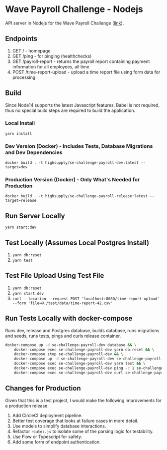 # Wave Payroll Challenge - Nodejs

API server in Nodejs for the Wave Payroll Challenge ([link](https://github.com/wvchallenges/se-challenge-payroll)).

## Endpoints

1. GET / - homepage
2. GET /ping - for pinging (healthchecks)
3. GET /payroll-report - returns the payroll report containing payment information for all employees, all time
4. POST /time-report-upload - upload a time report file using form data for processing

## Build

Since Node14 supports the latest Javascript features, Babel is not required, thus no special build steps are required to build the application.

### Local Install

`yarn install`

### Dev Version (Docker) - Includes Tests, Database Migrations and Dev Dependencies

`docker build . -t highsupply/se-challenge-payroll-dev:latest --target=dev`

### Production Version (Docker) - Only What's Needed for Production

`docker build . -t highsupply/se-challenge-payroll-release:latest --target=release`

## Run Server Locally

`yarn start:dev`

## Test Locally (Assumes Local Postgres Install)

1. `yarn db:reset`
2. `yarn test`

## Test File Upload Using Test File

1. `yarn db:reset`
2. `yarn start:dev`
3. `curl --location --request POST 'localhost:8080/time-report-upload' --form 'file=@./test/data/time-report-42.csv'`

## Run Tests Locally with docker-compose

Runs dev, release and Postgres database, builds database, runs migrations and seeds, runs tests, pings and curls release container.

```bash
docker-compose up -d se-challenge-payroll-dev database && \
    docker-compose exec se-challenge-payroll-dev yarn db:reset && \
    docker-compose stop se-challenge-payroll-dev && \
    docker-compose up -d se-challenge-payroll-dev se-challenge-payroll-release && \
    docker-compose exec se-challenge-payroll-dev yarn test && \
    docker-compose exec se-challenge-payroll-dev ping -c 1 se-challenge-payroll-release && \
    docker-compose exec se-challenge-payroll-dev curl se-challenge-payroll-release:3000/ping
```

## Changes for Production

Given that this is a test project, I would make the following improvements for a production release:

1. Add CircleCI deployment pipeline.
2. Better test coverage that looks at failure cases in more detail.
3. Use models to simplify database interactions.
4. Refactor `routes.js` to isolate some of the parsing logic for testability.
5. Use Flow or Typescript for safety.
6. Add some form of endpoint authentication.
